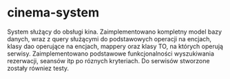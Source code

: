 # cinema-system

System służący do obsługi kina. Zaimplementowano kompletny model bazy danych, wraz z query służącymi do podstawowych operacji na encjach, klasy dao operujące na encjach,
mappery oraz klasy TO, na których operują serwisy. Zaimplementowano podstawowe funkcjonalności wyszukiwania rezerwacji, seansów itp po róznych kryteriach. 
Do serwisów stworzone zostały równiez testy. 
